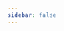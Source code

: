 ```yaml
---
sidebar: false
---
```


<my-word-cloud :words="myWords"></my-word-cloud>



<script >
export default {
      data(){
        return {
          myWords: [
                ['ming',12],
                ['ming1111',12]
          ]
        };
      }
    }
</script>